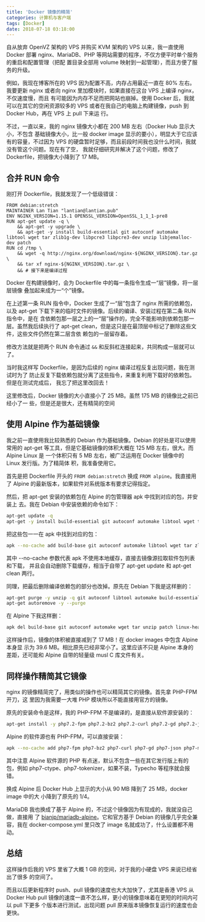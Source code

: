 ```yaml
---
title: 'Docker 镜像的精简'
categories: 计算机与客户端
tags: [Docker]
date: 2018-07-18 03:18:00
---
```


自从放弃 OpenVZ 架构的 VPS 并购买 KVM 架构的 VPS 以来，我一直使用 Docker 部署
nginx、MariaDB、PHP 等网站需要的程序，不仅方便平时单个服务的重启和配置管理（把配
置目录全部用 volume 映射到一起管理），而且方便了服务的升级。

例如，我现在博客所在的 VPS 因为配置不高，内存占用最近一直在 80% 左右。我要更新
nginx 或者向 nginx 里加模块时，如果直接在这台 VPS 上编译 nginx，不仅速度慢，而且
有可能因为内存不足而把网站也崩掉。使用 Docker 后，我就可以在其它的空闲资源较多的
VPS 或者在我自己的电脑上构建镜像，push 到 Docker Hub，再在 VPS 上 pull 下来运
行。

不过，一直以来，我的 nginx 镜像大小都在 200 MB 左右（Docker Hub 显示大小，不包含
基础镜像大小，比一般 docker image 显示的要小），明显大于它应该有的容量，不过因为
VPS 的硬盘暂时足够，而且前段时间我也没什么时间，我就没有管这个问题。现在有了空，
我就仔细研究并解决了这个问题，修改了 Dockerfile，把镜像大小降到了 17 MB。

## 合并 RUN 命令

刚打开 Dockerfile，我就发现了一个低级错误：

```docker
FROM debian:stretch
MAINTAINER Lan Tian "lantian@lantian.pub"
ENV NGINX_VERSION=1.15.1 OPENSSL_VERSION=OpenSSL_1_1_1-pre8
RUN apt-get update -q \
    && apt-get -y upgrade \
    && apt-get -y install build-essential git autoconf automake libtool wget tar zlib1g-dev libpcre3 libpcre3-dev unzip libjemalloc-dev patch
RUN cd /tmp \
    && wget -q http://nginx.org/download/nginx-${NGINX_VERSION}.tar.gz \
    && tar xf nginx-${NGINX_VERSION}.tar.gz \
    && # 接下来是编译过程
```

Docker 在构建镜像时，会为 Dockerfile 中的每一条指令生成一“层”镜像，将一层层镜像
叠加起来成为一“个”镜像。

在上述第一条 RUN 指令中，Docker 生成了一“层”包含了 nginx 所需的依赖包，以及
apt-get 下载下来的临时文件的镜像。后续的编译、安装过程在第二条 RUN 指令中，是在
含依赖包那一层之上的一“层”操作的，完全不能影响到依赖包那一层。虽然我后续执行了
apt-get clean，但是这只是在最顶层中标记了删除这些文件，这些文件仍然在第二层含依
赖包的一层留存着。

修改方法就是把两个 RUN 命令通过 `&&` 和反斜杠连接起来，共同构成一层就可以了。

当时我这样写 Dockerfile，是因为后续的 nginx 编译过程反复出现问题，我在测试时为了
防止反复下载依赖包就分离了这些指令，来重复利用下载好的依赖包。但是在测试完成后，
我忘了把这里改回去！

这里修改后，Docker 镜像的大小直接小了 25 MB。虽然 175 MB 的镜像比之前已经小了一
些，但是还是很大，还有精简的空间

## 使用 Alpine 作为基础镜像

我之前一直使用我比较熟悉的 Debian 作为基础镜像。Debian 的好处是可以使用常用的
apt-get 等工具，但是它基础镜像的体积大概在 125 MB 左右，很大。而 Alpine Linux 是
一个体积只有 5 MB 左右，被广泛运用在 Docker 镜像中的 Linux 发行版。为了精简体
积，我准备使用它。

首先是把 Dockerfile 开头的 `FROM debian:stretch` 换成 `FROM alpine`。我直接用了
Alpine 的最新版本，如果软件对系统版本有要求记得指定。

然后，把 apt-get 安装的依赖包在 Alpine 的包管理器 apk 中找到对应的包，并安装上
去。我在 Debian 中安装依赖的命令如下：

```bash
apt-get update -q
apt-get -y install build-essential git autoconf automake libtool wget tar zlib1g-dev libpcre3 libpcre3-dev unzip libjemalloc-dev patch
```

把这些包一一在 apk 中找到对应的包：

```bash
apk --no-cache add build-base git autoconf automake libtool wget tar zlib-dev pcre-dev unzip jemalloc-dev patch linux-headers
```

其中 --no-cache 参数代表 apk 不使用本地缓存，直接去镜像源拉取软件包列表和下载，
并且会自动删除下载缓存，相当于自带了 apt-get update 和 apt-get clean 两行。

同理，把最后删除编译依赖包的部分也改掉。原先在 Debian 下我是这样删的：

```bash
apt-get purge -y unzip -q git autoconf libtool automake build-essential
apt-get autoremove -y --purge
```

在 Alpine 下我这样删：

```bash
apk del build-base git autoconf automake wget tar unzip patch linux-headers
```

这样操作后，镜像的体积被直接减到了 17 MB！在 docker images 中包含 Alpine 本身显
示为 39.6 MB。相比原先已经非常小了。这里应该不只是 Alpine 本身的差距，还可能和
Alpine 自带的轻量级 musl C 库文件有关。

## 同样操作精简其它镜像

nginx 的镜像精简完了，用类似的操作也可以精简其它的镜像。首先拿 PHP-FPM 开刀，这
里因为我需要一大堆 PHP 模块所以不能直接用官方的镜像。

原先的安装命令是这样，我的 PHP-FPM 不是编译的，是直接从软件源安装的：

```bash
apt-get install -y php7.2-fpm php7.2-bz2 php7.2-curl php7.2-gd php7.2-json php7.2-mbstring php7.2-memcached php7.2-mysql php7.2-redis php7.2-sqlite3 php7.2-xml php7.2-xmlrpc php7.2-zip php7.2-intl
```

Alpine 的软件源也有 PHP-FPM，可以直接安装：

```bash
apk --no-cache add php7-fpm php7-bz2 php7-curl php7-gd php7-json php7-mbstring php7-memcached php7-mysqli php7-pdo_mysql php7-redis php7-sqlite3 php7-pdo_sqlite php7-xml php7-xmlrpc php7-zip php7-intl php7-ctype php7-tokenizer
```

其中注意 Alpine 软件源的 PHP 有点迷，默认不包含一些在其它发行版上有的包，例如
php7-ctype、php7-tokenizer，如果不装，Typecho 等程序就会报错。

换成 Alpine 后 Docker Hub 上显示的大小从 90 MB 降到了 25 MB，docker image 中的大
小降到了原先的 1/4。

MariaDB 我也换成了基于 Alpine 的，不过这个镜像因为有现成的，我就没自己做，直接用
了 [bianjp/mariadb-alpine][1]。它和官方基于 Debian 的镜像几乎完全兼容，我在
docker-compose.yml 里只改了 image 名就成功了，什么设置都不用动。

## 总结

这样操作后我的 VPS 里省了大概 1 GB 的空间，对于我的小硬盘 VPS 来说已经省出了很多
的空间了。

而且以后更新程序时 push、pull 镜像的速度也大大加快了，尤其是香港 VPS 从 Docker
Hub pull 镜像的速度一直不怎么样，更小的镜像意味着在更短的时间内可以 pull 下更多
个版本进行测试，出现问题 pull 原来版本镜像恢复运行的速度也会更快。

[1]: https://hub.docker.com/r/bianjp/mariadb-alpine/
